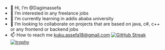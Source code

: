 

- 👋 Hi, I’m @Dagimassefa
- 👀 I’m interested in any freelance jobs 
- 🌱 I’m currently learning in addis ababa university
- 💞️ I’m looking to collaborate on projects that are based on java, c#, c++ or any frontend or backend jobs
- 📫 How to reach me kuku.assefa18@gmail.com
[![GitHub Streak](http://github-readme-streak-stats.herokuapp.com?user=Dagimassefa)](https://git.io/streak-stats)
[![trophy](https://github-profile-trophy.vercel.app/?username=Dagimassefa&theme=onedark)](https://github.com/ryo-ma/github-profile-trophy)
<!---
Dagimassefa/Dagimassefa is a ✨ special ✨ repository because its `README.md` (this file) appears on your GitHub profile.
You can click the Preview link to take a look at your changes.
--->
